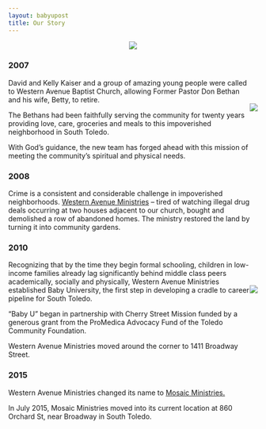 ```yaml
---
layout: babyupost
title: Our Story
---
```



<center><img src="https://c2.staticflickr.com/6/5732/21195537023_b0c31cfdd2_o.jpg"></center>




### 2007

<div class="largescreens-only" style="margin-top:50px;float:right;text-align:center;"><img border="0"  src="https://c2.staticflickr.com/6/5657/21816427615_484f3c88b1_m.jpg"></div>

David and Kelly Kaiser and a group of amazing young people were called to Western Avenue Baptist Church, allowing Former Pastor Don Bethan and his wife, Betty, to retire. 

The Bethans had been faithfully serving the community for twenty years providing love, care, groceries and meals to this impoverished neighborhood in South Toledo. 

With God’s guidance, the new team has forged ahead with this mission of meeting the community’s spiritual and physical needs.


### 2008

Crime is a consistent and considerable challenge in impoverished neighborhoods. [Western Avenue Ministries](http://wamteam.org/) – tired of watching illegal drug deals occurring at two houses adjacent to our church, bought and demolished a row of abandoned homes. The ministry restored the land by turning it into community gardens.


### 2010

<div class="largescreens-only" style="margin-top:50px;float:right;text-align:center;"><img border="0"  src="https://c2.staticflickr.com/6/5759/21628543658_e89ff4abb6_m.jpg"></div>

Recognizing that by the time they begin formal schooling, children in low-income families already lag significantly behind middle class peers academically, socially and physically, Western Avenue Ministries established Baby University, the first step in developing a cradle to career pipeline for South Toledo. 

“Baby U” began in partnership with Cherry Street Mission funded by a generous grant from the ProMedica Advocacy Fund of the Toledo Community Foundation.


Western Avenue Ministries moved around the corner to 1411 Broadway Street. 


### 2015

Western Avenue Ministries changed its name to [Mosaic Ministries.](http://babyutoledo.com/164/mosaic-ministries-of-south-toledo/)

In July 2015, Mosaic Ministries moved into its current location at 860 Orchard St, near Broadway in South Toledo.
